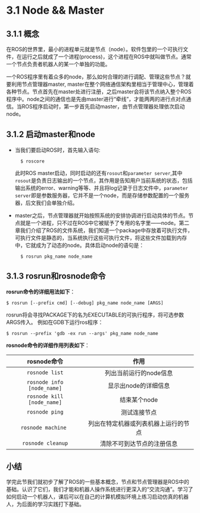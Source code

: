 # 3.1 Node && Master

## 3.1.1 概念
在ROS的世界里，最小的进程单元就是节点（node）。软件包里的一个可执行文件，在运行之后就成了一个进程(process)，这个进程在ROS中就叫做节点。通常一个节点负责者机器人的某一个单独的功能。

一个ROS程序里有着众多的node，那么如何合理的进行调配、管理这些节点？就要利用节点管理器master, master在整个网络通信架构里相当于管理中心，管理着各种节点。节点首先在master处进行注册，之后master会将该节点纳入整个ROS程序中。node之间的通信也是先由master进行“牵线”，才能两两的进行点对点通信。当ROS程序启动时，第一步首先启动master，由节点管理器处理依次启动node。



## 3.1.2 启动master和node
* 当我们要启动ROS时，首先输入语句:

		$ roscore

	此时ROS master启动，同时启动的还有`rosout`和`parameter server`,其中`rosout`是负责日志输出的一个节点，其作用是告知用户当前系统的状态，包括输出系统的error、warning等等、并且将log记录于日志文件中，`parameter server`即是参数服务器，它并不是一个node，而是存储参数配置的一个服务器，后文我们会单独介绍。
	
	
* master之后，节点管理器就开始按照系统的安排协调进行启动具体的节点。节点就是一个进程，只不过在ROS中它被赋予了专用的名字里——node。第二章我们介绍了ROS的文件系统，我们知道一个package中存放着可执行文件，可执行文件是静态的，当系统执行这些可执行文件，将这些文件加载到内存中，它就成为了动态的node。具体启动node的语句是：

		$ rosrun pkg_name node_name

## 3.1.3 rosrun和rosnode命令
**rosrun命令的详细用法如下**：

	$ rosrun [--prefix cmd] [--debug] pkg_name node_name [ARGS]

rosrun将会寻找PACKAGE下的名为EXECUTABLE的可执行程序，将可选参数ARGS传入。
例如在GDB下运行ros程序：

	$ rosrun --prefix 'gdb -ex run --args' pkg_name node_name


**rosnode命令的详细作用列表如下**：


|    rosnode命令    | 作用 |
| :------:   | :------:           |
| `rosnode list`               |   列出当前运行的node信息 |
| `rosnode info [node_name]`   |  显示出node的详细信息  |
| `rosnode kill [node_name]`   |  结束某个node |
| `rosnode ping`    |   测试连接节点 |
| `rosnode machine `     |  列出在特定机器或列表机器上运行的节点 |
| `rosnode cleanup`| 清除不可到达节点的注册信息|



## 小结
学完此节我们就初步了解了ROS的一些基本概念，节点和节点管理器是ROS中的基础。认识了它们，我们才能和机器人操作系统进行更深入的“交流沟通”。学习了如何启动一个机器人，课后可以在自己的计算机模拟环境上练习启动仿真的机器人，为后面的学习实践打下基础。
